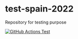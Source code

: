 # test-spain-2022
Repository for testing purpose



[![GitHub Actions Test](https://github.com/santander-group-europe/test-spain-2022/actions/workflows/testjava.yaml/badge.svg)](https://github.com/santander-group-europe/test-spain-2022/actions/workflows/testjava.yaml)
